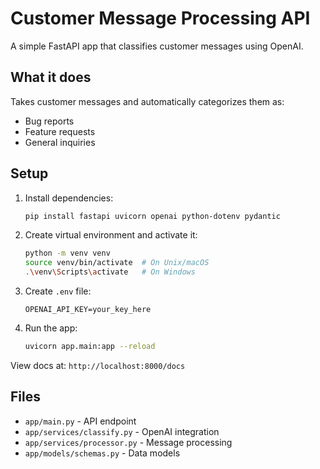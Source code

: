 # Customer Message Processing API

A simple FastAPI app that classifies customer messages using OpenAI.

## What it does

Takes customer messages and automatically categorizes them as:

- Bug reports
- Feature requests
- General inquiries

## Setup

1. Install dependencies:

   ```bash
   pip install fastapi uvicorn openai python-dotenv pydantic
   ```

2. Create virtual environment and activate it:
   ```bash
   python -m venv venv
   source venv/bin/activate  # On Unix/macOS
   .\venv\Scripts\activate   # On Windows
   ```

3. Create `.env` file:
   ```
   OPENAI_API_KEY=your_key_here
   ```

4. Run the app:
   ```bash
   uvicorn app.main:app --reload
   ```
View docs at: `http://localhost:8000/docs`

## Files

- `app/main.py` - API endpoint
- `app/services/classify.py` - OpenAI integration
- `app/services/processor.py` - Message processing
- `app/models/schemas.py` - Data models
